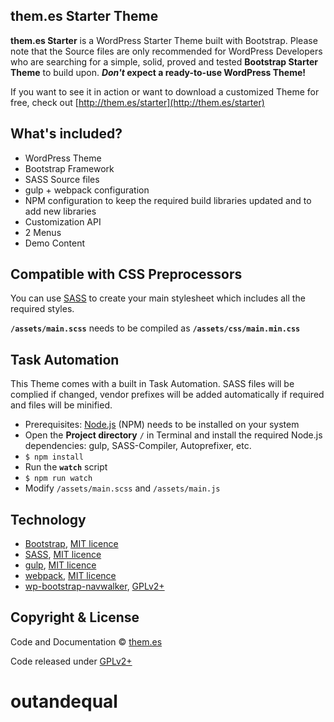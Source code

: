 ## them.es Starter Theme

**them.es Starter** is a WordPress Starter Theme built with Bootstrap. Please note that the Source files are only recommended for WordPress Developers who are searching for a simple, solid, proved and tested **Bootstrap Starter Theme** to build upon. **_Don't_ expect a ready-to-use WordPress Theme!**

If you want to see it in action or want to download a customized Theme for free, check out [http://them.es/starter](http://them.es/starter)


## What's included?
* WordPress Theme
* Bootstrap Framework
* SASS Source files
* gulp + webpack configuration
* NPM configuration to keep the required build libraries updated and to add new libraries
* Customization API
* 2 Menus
* Demo Content


## Compatible with CSS Preprocessors
You can use [SASS](http://sass-lang.com) to create your main stylesheet which includes all the required styles.

**`/assets/main.scss`** needs to be compiled as **`/assets/css/main.min.css`**


## Task Automation
This Theme comes with a built in Task Automation. SASS files will be complied if changed, vendor prefixes will be added automatically if required and files will be minified.

* Prerequisites: [Node.js](https://nodejs.org) (NPM) needs to be installed on your system
* Open the **Project directory** `/` in Terminal and install the required Node.js dependencies: gulp, SASS-Compiler, Autoprefixer, etc.
* `$ npm install`
* Run the **`watch`** script
* `$ npm run watch`
* Modify `/assets/main.scss` and `/assets/main.js`


## Technology

* [Bootstrap](https://github.com/twbs/bootstrap), [MIT licence](https://github.com/twbs/bootstrap/blob/master/LICENSE)
* [SASS](https://github.com/sass/sass), [MIT licence](https://github.com/sass/sass/blob/stable/MIT-LICENSE)
* [gulp](https://github.com/gulpjs/gulp), [MIT licence](https://github.com/gulpjs/gulp/blob/master/LICENSE)
* [webpack](https://github.com/webpack/webpack), [MIT licence](https://github.com/webpack/webpack/blob/master/LICENSE)
* [wp-bootstrap-navwalker](https://github.com/twittem/wp-bootstrap-navwalker), [GPLv2+](https://github.com/twittem/wp-bootstrap-navwalker/blob/master/LICENSE.txt)


## Copyright & License

Code and Documentation &copy; [them.es](http://them.es)

Code released under [GPLv2+](http://www.gnu.org/licenses/gpl-2.0.html)
# outandequal
